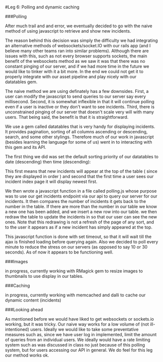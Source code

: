 #Leg 6: Polling and dynamic caching


###Polling

After much trail and and error, we eventually decided to go with the naive method of using javascript to retrieve and show new incidents.  

The reason behind this decision was simply the difficulty we had integrating an alternative methods of websockets/socket.IO with our rails app (and I believe many other teams ran into similar problems).  Although there are issues with this, such as not every browser supports sockets, the main benefit of the websockets method as we saw it was that there was no constant pinging of our server, and if we had more time in the future we would like to tinker with it a bit more.  In the end we could not get it to properly integrate with our asset pipeline and play nicely with our datatables gem.  

The naive method we are using definately has a few downsides.  First, a user can modify the javascript to send queries to our server say every millisecond.  Second, it is somewhat inflexible in that it will continue polling even if a user is inactive or they don't want to see incidents.  Third, there is unconstrained pinging of our server that doesn't scale very will with many users.  That being said, the benefit is that it is straightforward. 

We use a gem called datatables that is very handy for displaying incidents.  It provides pagination, sorting of all columns ascending or descending, search, and some other stylings.  Therefore much of our work in javascript (besides learning the language for some of us) went in to interacting with this gem and its API.

The first thing we did was set the default sorting priority of our datatables to date (descending) then time (descending):  

This first means that new incidents will appear at the top of the table ( since they are displayed in order ) and second that 
the first time a user sees our incident index page it will display newest first. 

We then wrote a javascript function in a file called polling.js whose purpose was to use our get incidents endpoint via our api to query our server for our incidents.  It then compares the number of incidents it gets back to the number in the table.  If there are more than the number in our table we know a new one has been added, and we insert a new row into our table.  we then redraw the table to update the incidents in so that our user can see the new ones.  Note that this redrawing is not a refresh of the page of any sort, and to the user it appears as if a new incident has simply appeared at the top.  

This javascript function is done with set timeout, so that it will wait till the ajax is finished loading before querying again.  Also we decided to poll every minute to reduce the stress on our servers (as opposed to say 10 or 30 seconds).  As of now it appears to be functioning well.

###Images

in progress, currently working with RMagick gem to resize images to thumbnails to use display in our tables.

###Caching

in progress, currently working with memcached and dalli to cache our dynamic content (incidents)

###Looking ahead

As mentioned before we would have liked to get websockets or sockets.io working, but it was tricky.  Our naive way works for a low volume of (not ill-intentioned) users.  Ideally we would like to take some preventative measures such as, since we have user log in implemented, limit the amount of queries from an individual users.  We ideally would have a rate limiting system such as was discussed in class no just because of this polling system, but for users accessing our API in general.  We do feel for this leg our method works ok.
